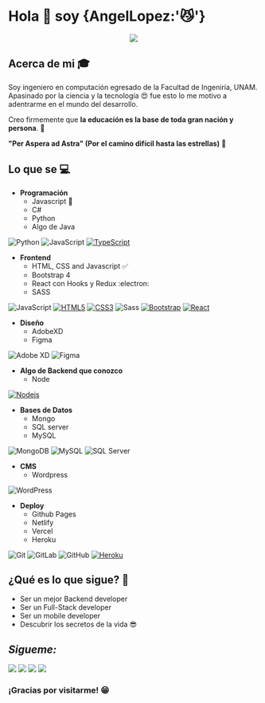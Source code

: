 
# Hola 👋 soy {AngelLopez:'😼'} 

<p align="center">
  <img src="https://media.giphy.com/media/MBUAwqWATRI3KE4T7b/giphy.gif">
</p>

## Acerca de mi :mortar_board:

Soy ingeniero en computación egresado de la Facultad de Ingeniría, UNAM. Apasinado por la ciencia y la tecnología 😍 fue esto lo me motivo a adentrarme en el mundo del desarrollo.

Creo firmemente que **la educación es la base de toda gran nación y persona**. 🧠 

**"Per Aspera ad Astra" (Por el camino difícil hasta las estrellas)** :rocket:

## Lo que se :computer:

- **Programación**
	- Javascript :yellow_heart:
  - C#
  - Python
  - Algo de Java

![Python](https://img.shields.io/badge/Python-3776AB?style=flat-square&logo=Python&logoColor=white)
![JavaScript](https://img.shields.io/badge/JavaScript-F7DF1E?style=flat-square&logo=JavaScript&logoColor=white)
[![TypeScript](https://img.shields.io/badge/-TypeScript-007ACC?style=flat-square&logo=typescript&link=https://github.com/AngelLopez15)](https://github.com/AngelLopez15)

- **Frontend**
	- HTML, CSS and Javascript :white_check_mark:
	- Bootstrap 4
	- React con Hooks y Redux :electron:
  - SASS

![JavaScript](https://img.shields.io/badge/JavaScript-F7DF1E?style=flat-square&logo=JavaScript&logoColor=white)
[![HTML5](https://img.shields.io/badge/-HTML5-E34F26?style=flat-square&logo=html5&logoColor=white&link=https://github.com/AngelLopez15)](https://github.com/AngelLopez15)
[![CSS3](https://img.shields.io/badge/-CSS3-1572B6?style=flat-square&logo=css3&link=https://github.com/AngelLopez15)](https://github.com/AngelLopez15)
![Sass](https://img.shields.io/badge/-Sass-%23CC6699?style=flat-square&logo=sass&logoColor=ffffff)
[![Bootstrap](https://img.shields.io/badge/-Bootstrap-563D7C?style=flat-square&logo=bootstrap&link=https://github.com/AngelLopez15)](https://github.com/AngelLopez15)
[![React](https://img.shields.io/badge/-React-black?style=flat-square&logo=react&link=https://github.com/AngelLopez15)](https://github.com/AngelLopez15)

- **Diseño**
	- AdobeXD 
	- Figma

![Adobe XD](http://img.shields.io/badge/-Abode%20XD-fe61f6?style=flat-square&logo=adobe-XD&logoColor=ffffff)
![Figma](http://img.shields.io/badge/-Figma-30333c?style=flat-square&logo=figma&logoColor=ffffff)

- **Algo de Backend que conozco**
	- Node 

[![Nodejs](https://img.shields.io/badge/-Nodejs-black?style=flat-square&logo=Node.js&link=https://github.com/AngelLopez15)](https://github.com/AngelLopez15)

- **Bases de Datos**
	- Mongo 
	- SQL server
	- MySQL

![MongoDB](https://img.shields.io/badge/-MongoDB-black?style=flat-square&logo=mongodb)
![MySQL](https://img.shields.io/badge/-MySQL-black?style=flat-square&logo=mysql)
![SQL Server](http://img.shields.io/badge/-MS%20SQL%20Server-CC2927?style=flat-square&logo=microsoft-sql-server&logoColor=ffffff)

- **CMS**
	- Wordpress  

![WordPress](https://img.shields.io/badge/-WordPress-21759B?style=flat-square&logo=wordpress)

- **Deploy**
	- Github Pages 
	- Netlify
	- Vercel
  	- Heroku

![Git](https://img.shields.io/badge/-Git-%23F05032?style=flat-square&logo=git&logoColor=%23ffffff)
![GitLab](https://img.shields.io/badge/-GitLab-FCA121?style=flat-square&logo=gitlab)
![GitHub](https://img.shields.io/badge/-GitHub-181717?style=flat-square&logo=github)
[![Heroku](https://img.shields.io/badge/-Heroku-430098?style=flat-square&logo=heroku&link=https://github.com/AngelLopez15)](https://github.com/AngelLopez15)

## ¿Qué es lo que sigue? :thinking:
- Ser un mejor Backend developer
- Ser un Full-Stack developer
- Ser un mobile developer
- Descubrir los secretos de la vida :sunglasses:

## <i>Sigueme:</i><br>

[<img src="https://img.shields.io/badge/twitter-%231DA1F2.svg?&style=for-the-badge&logo=twitter&logoColor=white" />](https://twitter.com/AO_lopez) [<img src="https://img.shields.io/badge/medium-%2312100E.svg?&style=for-the-badge&logo=medium&logoColor=white" />](https://medium.com/@a.o.lopez.cruz)  [<img src="https://img.shields.io/badge/linkedin-%230077B5.svg?&style=for-the-badge&logo=linkedin&logoColor=white" />](https://www.linkedin.com/in/angeloctaviolopezcruz/) [<img src = "https://img.shields.io/badge/instagram-%23E4405F.svg?&style=for-the-badge&logo=instagram&logoColor=white">](https://www.instagram.com/ao_lopezdev/)

### ¡Gracias por visitarme! 😁

